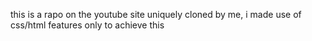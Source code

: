 this is a rapo on the youtube site uniquely cloned by me, i made use of css/html features only to achieve this 
